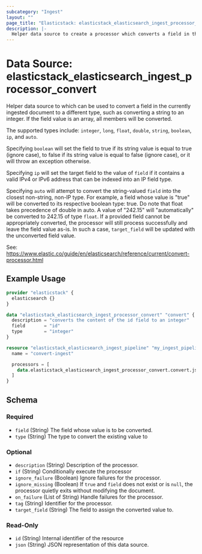 ```yaml
---
subcategory: "Ingest"
layout: ""
page_title: "Elasticstack: elasticstack_elasticsearch_ingest_processor_convert Data Source"
description: |-
  Helper data source to create a processor which converts a field in the currently ingested document to a different type, such as converting a string to an integer. 
---
```


# Data Source: elasticstack_elasticsearch_ingest_processor_convert

Helper data source to which can be used to convert a field in the currently ingested document to a different type, such as converting a string to an integer. If the field value is an array, all members will be converted.

The supported types include: `integer`, `long`, `float`, `double`, `string`, `boolean`, `ip`, and `auto`.

Specifying `boolean` will set the field to true if its string value is equal to true (ignore case), to false if its string value is equal to false (ignore case), or it will throw an exception otherwise.

Specifying `ip` will set the target field to the value of `field` if it contains a valid IPv4 or IPv6 address that can be indexed into an IP field type.

Specifying `auto` will attempt to convert the string-valued `field` into the closest non-string, non-IP type. For example, a field whose value is "true" will be converted to its respective boolean type: true. Do note that float takes precedence of double in auto. A value of "242.15" will "automatically" be converted to 242.15 of type `float`. If a provided field cannot be appropriately converted, the processor will still process successfully and leave the field value as-is. In such a case, `target_field` will be updated with the unconverted field value.

See: https://www.elastic.co/guide/en/elasticsearch/reference/current/convert-processor.html

## Example Usage

```terraform
provider "elasticstack" {
  elasticsearch {}
}

data "elasticstack_elasticsearch_ingest_processor_convert" "convert" {
  description = "converts the content of the id field to an integer"
  field       = "id"
  type        = "integer"
}

resource "elasticstack_elasticsearch_ingest_pipeline" "my_ingest_pipeline" {
  name = "convert-ingest"

  processors = [
    data.elasticstack_elasticsearch_ingest_processor_convert.convert.json
  ]
}
```

<!-- schema generated by tfplugindocs -->
## Schema

### Required

- `field` (String) The field whose value is to be converted.
- `type` (String) The type to convert the existing value to

### Optional

- `description` (String) Description of the processor.
- `if` (String) Conditionally execute the processor
- `ignore_failure` (Boolean) Ignore failures for the processor.
- `ignore_missing` (Boolean) If `true` and `field` does not exist or is `null`, the processor quietly exits without modifying the document.
- `on_failure` (List of String) Handle failures for the processor.
- `tag` (String) Identifier for the processor.
- `target_field` (String) The field to assign the converted value to.

### Read-Only

- `id` (String) Internal identifier of the resource
- `json` (String) JSON representation of this data source.

